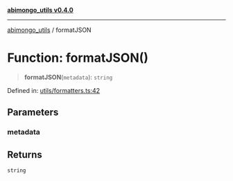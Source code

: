[**abimongo_utils v0.4.0**](../README.md)

***

[abimongo_utils](../README.md) / formatJSON

# Function: formatJSON()

> **formatJSON**(`metadata`): `string`

Defined in: [utils/formatters.ts:42](https://github.com/NodEm9/abimongo_utils/blob/a65cd6462ac155e030ff8f62ef498bb805490cbf/src/utils/formatters.ts#L42)

## Parameters

### metadata

## Returns

`string`
